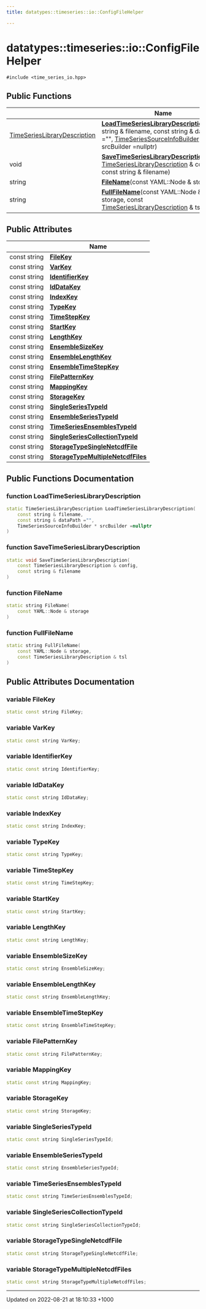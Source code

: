 ```yaml
---
title: datatypes::timeseries::io::ConfigFileHelper

---
```


# datatypes::timeseries::io::ConfigFileHelper






`#include <time_series_io.hpp>`

## Public Functions

|                | Name           |
| -------------- | -------------- |
| [TimeSeriesLibraryDescription](/uchronia-ts-doc/cpp/Classes/classdatatypes_1_1timeseries_1_1TimeSeriesLibraryDescription/) | **[LoadTimeSeriesLibraryDescription](/uchronia-ts-doc/cpp/Classes/classdatatypes_1_1timeseries_1_1io_1_1ConfigFileHelper/#function-loadtimeserieslibrarydescription)**(const string & filename, const string & dataPath ="", [TimeSeriesSourceInfoBuilder](/uchronia-ts-doc/cpp/Classes/classdatatypes_1_1timeseries_1_1TimeSeriesSourceInfoBuilder/) * srcBuilder =nullptr) |
| void | **[SaveTimeSeriesLibraryDescription](/uchronia-ts-doc/cpp/Classes/classdatatypes_1_1timeseries_1_1io_1_1ConfigFileHelper/#function-savetimeserieslibrarydescription)**(const [TimeSeriesLibraryDescription](/uchronia-ts-doc/cpp/Classes/classdatatypes_1_1timeseries_1_1TimeSeriesLibraryDescription/) & config, const string & filename) |
| string | **[FileName](/uchronia-ts-doc/cpp/Classes/classdatatypes_1_1timeseries_1_1io_1_1ConfigFileHelper/#function-filename)**(const YAML::Node & storage) |
| string | **[FullFileName](/uchronia-ts-doc/cpp/Classes/classdatatypes_1_1timeseries_1_1io_1_1ConfigFileHelper/#function-fullfilename)**(const YAML::Node & storage, const [TimeSeriesLibraryDescription](/uchronia-ts-doc/cpp/Classes/classdatatypes_1_1timeseries_1_1TimeSeriesLibraryDescription/) & tsl) |

## Public Attributes

|                | Name           |
| -------------- | -------------- |
| const string | **[FileKey](/uchronia-ts-doc/cpp/Classes/classdatatypes_1_1timeseries_1_1io_1_1ConfigFileHelper/#variable-filekey)**  |
| const string | **[VarKey](/uchronia-ts-doc/cpp/Classes/classdatatypes_1_1timeseries_1_1io_1_1ConfigFileHelper/#variable-varkey)**  |
| const string | **[IdentifierKey](/uchronia-ts-doc/cpp/Classes/classdatatypes_1_1timeseries_1_1io_1_1ConfigFileHelper/#variable-identifierkey)**  |
| const string | **[IdDataKey](/uchronia-ts-doc/cpp/Classes/classdatatypes_1_1timeseries_1_1io_1_1ConfigFileHelper/#variable-iddatakey)**  |
| const string | **[IndexKey](/uchronia-ts-doc/cpp/Classes/classdatatypes_1_1timeseries_1_1io_1_1ConfigFileHelper/#variable-indexkey)**  |
| const string | **[TypeKey](/uchronia-ts-doc/cpp/Classes/classdatatypes_1_1timeseries_1_1io_1_1ConfigFileHelper/#variable-typekey)**  |
| const string | **[TimeStepKey](/uchronia-ts-doc/cpp/Classes/classdatatypes_1_1timeseries_1_1io_1_1ConfigFileHelper/#variable-timestepkey)**  |
| const string | **[StartKey](/uchronia-ts-doc/cpp/Classes/classdatatypes_1_1timeseries_1_1io_1_1ConfigFileHelper/#variable-startkey)**  |
| const string | **[LengthKey](/uchronia-ts-doc/cpp/Classes/classdatatypes_1_1timeseries_1_1io_1_1ConfigFileHelper/#variable-lengthkey)**  |
| const string | **[EnsembleSizeKey](/uchronia-ts-doc/cpp/Classes/classdatatypes_1_1timeseries_1_1io_1_1ConfigFileHelper/#variable-ensemblesizekey)**  |
| const string | **[EnsembleLengthKey](/uchronia-ts-doc/cpp/Classes/classdatatypes_1_1timeseries_1_1io_1_1ConfigFileHelper/#variable-ensemblelengthkey)**  |
| const string | **[EnsembleTimeStepKey](/uchronia-ts-doc/cpp/Classes/classdatatypes_1_1timeseries_1_1io_1_1ConfigFileHelper/#variable-ensembletimestepkey)**  |
| const string | **[FilePatternKey](/uchronia-ts-doc/cpp/Classes/classdatatypes_1_1timeseries_1_1io_1_1ConfigFileHelper/#variable-filepatternkey)**  |
| const string | **[MappingKey](/uchronia-ts-doc/cpp/Classes/classdatatypes_1_1timeseries_1_1io_1_1ConfigFileHelper/#variable-mappingkey)**  |
| const string | **[StorageKey](/uchronia-ts-doc/cpp/Classes/classdatatypes_1_1timeseries_1_1io_1_1ConfigFileHelper/#variable-storagekey)**  |
| const string | **[SingleSeriesTypeId](/uchronia-ts-doc/cpp/Classes/classdatatypes_1_1timeseries_1_1io_1_1ConfigFileHelper/#variable-singleseriestypeid)**  |
| const string | **[EnsembleSeriesTypeId](/uchronia-ts-doc/cpp/Classes/classdatatypes_1_1timeseries_1_1io_1_1ConfigFileHelper/#variable-ensembleseriestypeid)**  |
| const string | **[TimeSeriesEnsemblesTypeId](/uchronia-ts-doc/cpp/Classes/classdatatypes_1_1timeseries_1_1io_1_1ConfigFileHelper/#variable-timeseriesensemblestypeid)**  |
| const string | **[SingleSeriesCollectionTypeId](/uchronia-ts-doc/cpp/Classes/classdatatypes_1_1timeseries_1_1io_1_1ConfigFileHelper/#variable-singleseriescollectiontypeid)**  |
| const string | **[StorageTypeSingleNetcdfFile](/uchronia-ts-doc/cpp/Classes/classdatatypes_1_1timeseries_1_1io_1_1ConfigFileHelper/#variable-storagetypesinglenetcdffile)**  |
| const string | **[StorageTypeMultipleNetcdfFiles](/uchronia-ts-doc/cpp/Classes/classdatatypes_1_1timeseries_1_1io_1_1ConfigFileHelper/#variable-storagetypemultiplenetcdffiles)**  |

## Public Functions Documentation

### function LoadTimeSeriesLibraryDescription

```cpp
static TimeSeriesLibraryDescription LoadTimeSeriesLibraryDescription(
    const string & filename,
    const string & dataPath ="",
    TimeSeriesSourceInfoBuilder * srcBuilder =nullptr
)
```


### function SaveTimeSeriesLibraryDescription

```cpp
static void SaveTimeSeriesLibraryDescription(
    const TimeSeriesLibraryDescription & config,
    const string & filename
)
```


### function FileName

```cpp
static string FileName(
    const YAML::Node & storage
)
```


### function FullFileName

```cpp
static string FullFileName(
    const YAML::Node & storage,
    const TimeSeriesLibraryDescription & tsl
)
```


## Public Attributes Documentation

### variable FileKey

```cpp
static const string FileKey;
```


### variable VarKey

```cpp
static const string VarKey;
```


### variable IdentifierKey

```cpp
static const string IdentifierKey;
```


### variable IdDataKey

```cpp
static const string IdDataKey;
```


### variable IndexKey

```cpp
static const string IndexKey;
```


### variable TypeKey

```cpp
static const string TypeKey;
```


### variable TimeStepKey

```cpp
static const string TimeStepKey;
```


### variable StartKey

```cpp
static const string StartKey;
```


### variable LengthKey

```cpp
static const string LengthKey;
```


### variable EnsembleSizeKey

```cpp
static const string EnsembleSizeKey;
```


### variable EnsembleLengthKey

```cpp
static const string EnsembleLengthKey;
```


### variable EnsembleTimeStepKey

```cpp
static const string EnsembleTimeStepKey;
```


### variable FilePatternKey

```cpp
static const string FilePatternKey;
```


### variable MappingKey

```cpp
static const string MappingKey;
```


### variable StorageKey

```cpp
static const string StorageKey;
```


### variable SingleSeriesTypeId

```cpp
static const string SingleSeriesTypeId;
```


### variable EnsembleSeriesTypeId

```cpp
static const string EnsembleSeriesTypeId;
```


### variable TimeSeriesEnsemblesTypeId

```cpp
static const string TimeSeriesEnsemblesTypeId;
```


### variable SingleSeriesCollectionTypeId

```cpp
static const string SingleSeriesCollectionTypeId;
```


### variable StorageTypeSingleNetcdfFile

```cpp
static const string StorageTypeSingleNetcdfFile;
```


### variable StorageTypeMultipleNetcdfFiles

```cpp
static const string StorageTypeMultipleNetcdfFiles;
```


-------------------------------

Updated on 2022-08-21 at 18:10:33 +1000